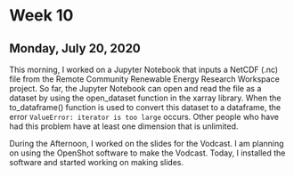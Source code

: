 # Week 10

## Monday, July 20, 2020

This morning, I worked on a Jupyter Notebook that inputs a NetCDF (.nc) file from the Remote Community Renewable Energy Research Workspace project. So far, the Jupyter Notebook can open and read the file as a dataset by using the open_dataset function in the xarray library. When the to_dataframe() function is used to convert this dataset to a dataframe, the error `ValueError: iterator is too large` occurs. Other people who have had this problem have at least one dimension that is unlimited. 

During the Afternoon, I worked on the slides for the Vodcast. I am planning on using the OpenShot software to make the Vodcast. Today, I installed the software and started working on making slides. 

